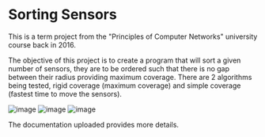 # Sorting Sensors
This is a term project from the "Principles of Computer Networks" university course back in 2016.

The objective of this project is to create a program that will sort a given number of sensors, they are to be ordered such that there is no gap between their radius providing maximum coverage. There are 2 algorithms being tested, rigid coverage (maximum coverage) and simple coverage (fastest time to move the sensors).

![image](https://user-images.githubusercontent.com/96930162/147996611-a3cfcfe5-7db8-4e66-b4c3-09497b36356f.png)
![image](https://user-images.githubusercontent.com/96930162/147996655-621aafd7-c99c-45ba-8d6e-5c4a65eb11ad.png)
![image](https://user-images.githubusercontent.com/96930162/147996725-c0dd51a7-2350-48c2-be9b-881f8dec9877.png)

The documentation uploaded provides more details.
